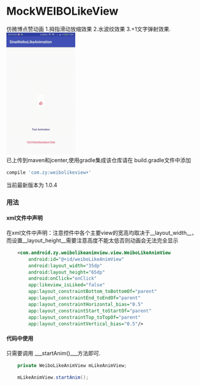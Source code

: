 # MockWEIBOLikeView
仿微博点赞动画
1.拇指滑动放缩效果
2.水波纹效果
3.+1文字弹射效果.
<br>
![sample.gif](https://github.com/zhaokidd/MockWEIBOLikeView/blob/master/sample.gif)
<br>
已上传到maven和jcenter,使用gradle集成该仓库请在 build.gradle文件中添加
```gradle
compile 'com.zy:weibolikeview+'
```
当前最新版本为 1.0.4

### 用法

#### xml文件中声明
在xml文件中声明：注意控件中各个主要view的宽高均取决于__layout_width__，而设置__layout_height__需要注意高度不能太低否则动画会无法完全显示
```xml
    <com.android.zy.weibolikeanimview.view.WeiboLikeAnimView
        android:id="@+id/weiboLikeAnimView"
        android:layout_width="35dp"
        android:layout_height="65dp"
        android:onClick="onClick"
        app:likeview_isLiked="false"
        app:layout_constraintBottom_toBottomOf="parent"
        app:layout_constraintEnd_toEndOf="parent"
        app:layout_constraintHorizontal_bias="0.5"
        app:layout_constraintStart_toStartOf="parent"
        app:layout_constraintTop_toTopOf="parent"
        app:layout_constraintVertical_bias="0.5"/>
```

#### 代码中使用
只需要调用 ___startAnim()___方法即可.

```java
    private WeiboLikeAnimView mLikeAnimView;
```

```java
    mLikeAnimView.startAnim();
```